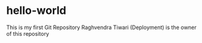 # hello-world
This is my first Git Repository
Raghvendra Tiwari (Deployment) is the owner of this repository
